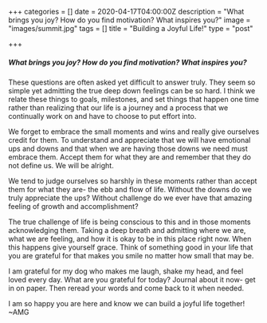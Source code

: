 +++
categories = []
date = 2020-04-17T04:00:00Z
description = "What brings you joy? How do you find motivation? What inspires you?"
image = "images/summit.jpg"
tags = []
title = "Building a Joyful Life!"
type = "post"

+++
##### What brings you joy? How do you find motivation? What inspires you?

These questions are often asked yet difficult to answer truly. They seem so simple yet admitting the true deep down feelings can be so hard. I think we relate these things to goals, milestones, and set things that happen one time rather than realizing that our life is a journey and a process that we continually work on and have to choose to put effort into.

We forget to embrace the small moments and wins and really give ourselves credit for them. To understand and appreciate that we will have emotional ups and downs and that when we are having those downs we need must embrace them. Accept them for what they are and remember that they do not define us. We will be alright.

We tend to judge ourselves so harshly in these moments rather than accept them for what they are- the ebb and flow of life. Without the downs do we truly appreciate the ups? Without challenge do we ever have that amazing feeling of growth and accomplishment?

The true challenge of life is being conscious to this and in those moments acknowledging them. Taking a deep breath and admitting where we are, what we are feeling, and how it is okay to be in this place right now. When this happens give yourself grace. Think of something good in your life that you are grateful for that makes you smile no matter how small that may be.

I am grateful for my dog who makes me laugh, shake my head, and feel loved every day. What are you grateful for today? Journal about it now- get in on paper. Then reread your words and come back to it when needed.

I am so happy you are here and know we can build a joyful life together! \~AMG